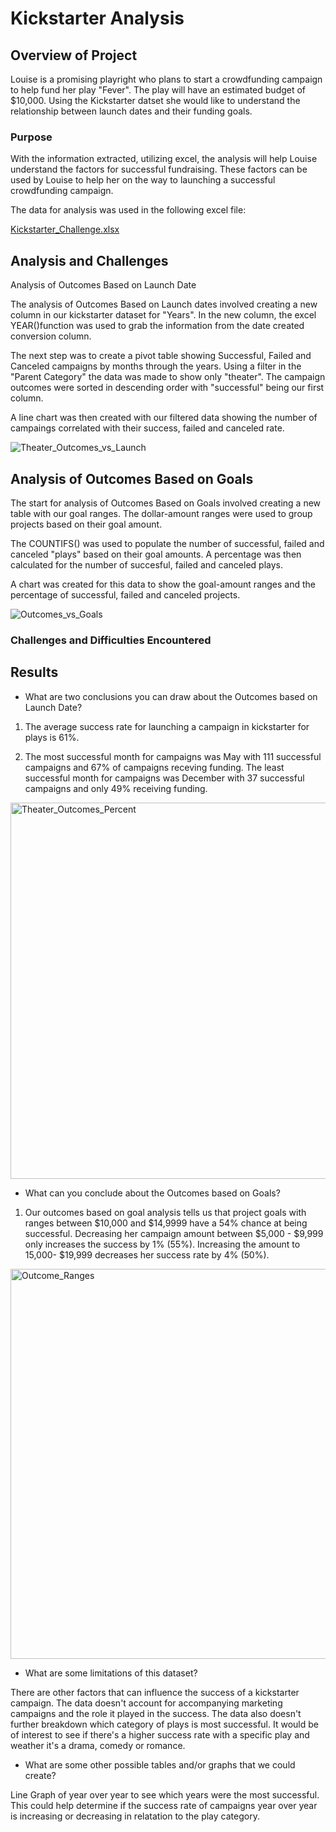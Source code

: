 # Kickstarter Analysis


## Overview of Project

Louise is a promising playright who plans to start a crowdfunding campaign to help fund her play "Fever".  The play will have an estimated budget of $10,000.  Using the Kickstarter datset she would like to understand the relationship between launch dates and their funding goals.

### Purpose

With the information extracted, utilizing excel, the analysis will help Louise understand the factors for successful fundraising.  These factors can be used by Louise to help her on the way to launching a successful crowdfunding campaign.

The data for analysis was used in the following excel file:

[Kickstarter_Challenge.xlsx](https://github.com/mfreel14/kickstarter-analysis/files/6719491/Kickstarter_Challenge.xlsx)

## Analysis and Challenges

Analysis of Outcomes Based on Launch Date

The analysis of Outcomes Based on Launch dates involved creating a new column in our kickstarter dataset for "Years".  In the new column, the excel YEAR()function was used to grab the information from the date created conversion column.  

The next step was to create a pivot table showing Successful, Failed and Canceled campaigns by months through the years.  Using a filter in the "Parent Category" the data was made to show only "theater".  The campaign outcomes were sorted in descending order with "successful" being our first column.  

A line chart was then created with our filtered data showing the number of campaings correlated with their success, failed and canceled rate.

![Theater_Outcomes_vs_Launch](https://user-images.githubusercontent.com/691355/123500475-55a8a780-d60c-11eb-9408-04ef23de0874.png)

## Analysis of Outcomes Based on Goals

The start for analysis of Outcomes Based on Goals involved creating a new table with our goal ranges.  The dollar-amount ranges were used to group projects based on their goal amount.

The COUNTIFS() was used to populate the number of successful, failed and canceled "plays" based on their goal amounts.  A percentage was then calculated for the number of succesful, failed and canceled plays.

A chart was created for this data to show the goal-amount ranges and the percentage of successful, failed and canceled projects.

![Outcomes_vs_Goals](https://user-images.githubusercontent.com/691355/123500528-be901f80-d60c-11eb-90ea-96d9fbc8ba24.png)

### Challenges and Difficulties Encountered



## Results

- What are two conclusions you can draw about the Outcomes based on Launch Date?

1.  The average success rate for launching a campaign in kickstarter for plays is 61%.

2.  The most successful month for campaigns was May with 111 successful campaigns and 67% of campaigns receving funding.  The least      successful month for campaigns was December with 37 successful campaigns and only 49% receiving funding.

<img width="602" alt="Theater_Outcomes_Percent" src="https://user-images.githubusercontent.com/691355/123500640-9654f080-d60d-11eb-8038-b8f1959ac843.png">


- What can you conclude about the Outcomes based on Goals?

1. Our outcomes based on goal analysis tells us that project goals with ranges between $10,000 and $14,9999 have a 54% chance at being successful.  Decreasing her campaign amount between $5,000 - $9,999 only increases the success by 1% (55%).  Increasing the amount to 15,000- $19,999 decreases her success rate by 4% (50%).

<img width="624" alt="Outcome_Ranges" src="https://user-images.githubusercontent.com/691355/123500649-a1a81c00-d60d-11eb-9012-55ee8cd5fcf6.png">

- What are some limitations of this dataset?

There are other factors that can influence the success of a kickstarter campaign.  The data doesn't account for accompanying marketing campaigns and the role it played in the success.  The data also doesn't further breakdown which category of plays is most successful.  It would be of interest to see if there's a higher success rate with a specific play and weather it's a drama, comedy or romance.

- What are some other possible tables and/or graphs that we could create?

Line Graph of year over year to see which years were the most successful.  This could help determine if the success rate of campaigns year over year is increasing or decreasing in relatation to the play category.

